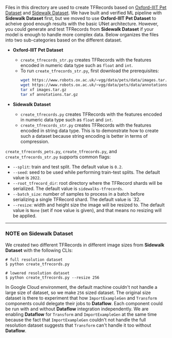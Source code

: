 Files in this directory are used to create TFRecords based on [Oxford-IIIT Pet Dataset](https://www.robots.ox.ac.uk/~vgg/data/pets/) and [Sidewalk Dataset](https://huggingface.co/datasets/segments/sidewalk-semantic). We have built and verified ML pipeline with **Sidewalk Dataset** first, but we moved to use **Oxford-IIIT Pet Dataset** to acheive good enough results with the basic UNet architecture. However, you could generate and test TFRecords from **Sidewalk Dataset** if your model is enough to handle more complex data. Below organizes the files into two sub-categories based on the different dataset.
- **Oxford-IIIT Pet Dataset**
  - `create_tfrecords_str.py` creates TFRecords with the features encoded in numeric data type such as `float` and `int`.
  - To run `create_tfrecords_str.py`, first download the prerequisites:
    ```bash
    wget https://www.robots.ox.ac.uk/~vgg/data/pets/data/images.tar.gz
    wget https://www.robots.ox.ac.uk/~vgg/data/pets/data/annotations.tar.gz
    tar xf images.tar.gz
    tar xf annotations.tar.gz
    ```

- **Sidewalk Dataset**
  - `create_tfrecords.py` creates TFRecords with the features encoded in numeric data type such as `float` and `int`. 
  - `create_tfrecords_str.py` creates TFRecords with the features encoded in string data type. This is to demonstrate how to create such a dataset because string encoding is better in terms of compression.

`create_tfrecords_pets.py`, `create_tfrecords.py`, and `create_tfrecords_str.py` supports common flags:
- `--split`: train and test split. The default value is `0.2`.
- `--seed`: seed to be used while performing train-test splits. The default value is `2022`.
- `--root_tfrecord_dir`: root directory where the TFRecord shards will be serialized. The default value is `sidewalks-tfrecords`.
- `--batch_size`: number of samples to process in a batch before serializing a single TFRecord shard. The default value is `32.
- `--resize`: width and height size the image will be resized to. The default value is `None` (set if noe value is given), and that means no resizing will be applied.

---

### NOTE on Sidewalk Dataset

We created two different TFRecords in different image sizes from **Sidewalk Dataset** with the following CLIs:
```console
# full resolution dataset
$ python create_tfrecords.py

# lowered resolution dataset
$ python create_tfrecords.py --resize 256
```

In Google Cloud environment, the default machine couldn't not handle a large size of dataset, so we make `256` sized dataset. The original size dataset is there to experiment that how `ImportExampleGen` and `Transform` components could delegate their jobs to **Dataflow**. Each component could be run with and without **Dataflow** integration independently. We are enabling **Dataflow** for `Transform` and `ImportExampleGen` at the same time because the fact that `ImportExampleGen` couldn't not handle the full resolution dataset suggests that `Transform` can't handle it too without **Dataflow**.